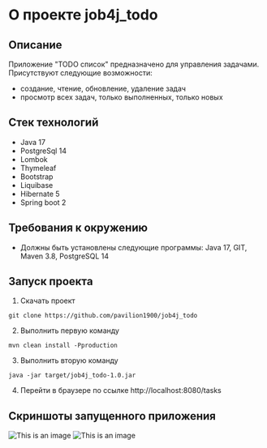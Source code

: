 # О проекте job4j_todo

## Описание

Приложение "TODO список" предназначено для управления задачами.
Присутствуют следующие возможности:
* создание, чтение, обновление, удаление задач
* просмотр всех задач, только выполненных, только новых

## Стек технологий
* Java 17
* PostgreSql 14
* Lombok
* Thymeleaf
* Bootstrap
* Liquibase
* Hibernate 5
* Spring boot 2

## Требования к окружению
* Должны быть установлены следующие программы: Java 17, GIT, Maven 3.8, PostgreSQL 14

## Запуск проекта
1. Скачать проект
~~~
git clone https://github.com/pavilion1900/job4j_todo
~~~
2. Выполнить первую команду 
~~~
mvn clean install -Pproduction
~~~
3. Выполнить вторую команду
~~~
java -jar target/job4j_todo-1.0.jar
~~~
4. Перейти в браузере по ссылке http://localhost:8080/tasks

## Скриншоты запущенного приложения
![This is an image](https://i.ibb.co/ZcqhKFK/2023-03-05-10-59-02.png)
![This is an image](https://i.ibb.co/k5MDtcF/2023-03-05-10-58-26.png)